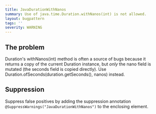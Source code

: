 ```yaml
---
title: JavaDurationWithNanos
summary: Use of java.time.Duration.withNanos(int) is not allowed.
layout: bugpattern
tags: ''
severity: WARNING
---
```


<!--
*** AUTO-GENERATED, DO NOT MODIFY ***
To make changes, edit the @BugPattern annotation or the explanation in docs/bugpattern.
-->


## The problem
Duration's withNanos(int) method is often a source of bugs because it returns a copy of the current Duration instance, but _only_ the nano field is mutated (the seconds field is copied directly). Use Duration.ofSeconds(duration.getSeconds(), nanos) instead.

## Suppression
Suppress false positives by adding the suppression annotation `@SuppressWarnings("JavaDurationWithNanos")` to the enclosing element.

